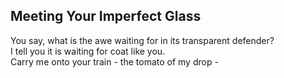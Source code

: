 Meeting Your Imperfect Glass
----------------------------
You say, what is the awe waiting for in its transparent defender?  
I tell you it is waiting for coat like you.  
Carry me onto your train - the tomato of my drop -  
